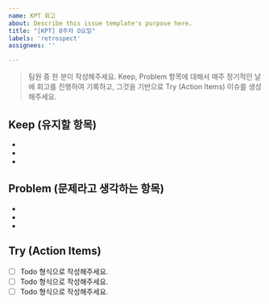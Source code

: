 ```yaml
---
name: KPT 회고
about: Describe this issue template's purpose here.
title: "[KPT] 0주차 O요일"
labels: 'retrospect'
assignees: ''

---
```


>팀원 중 한 분이 작성해주세요.
>Keep, Problem 항목에 대해서 매주 정기적인 날에 회고를 진행하여 기록하고, 그것을 기반으로 Try (Action Items) 이슈를 생성해주세요.

Keep (유지할 항목)
-----------------
* 
* 
* 

Problem (문제라고 생각하는 항목)
------------------------------
* 
* 
* 

Try (Action Items)
------------------
- [ ] Todo 형식으로 작성해주세요.
- [ ] Todo 형식으로 작성해주세요.
- [ ] Todo 형식으로 작성해주세요.
